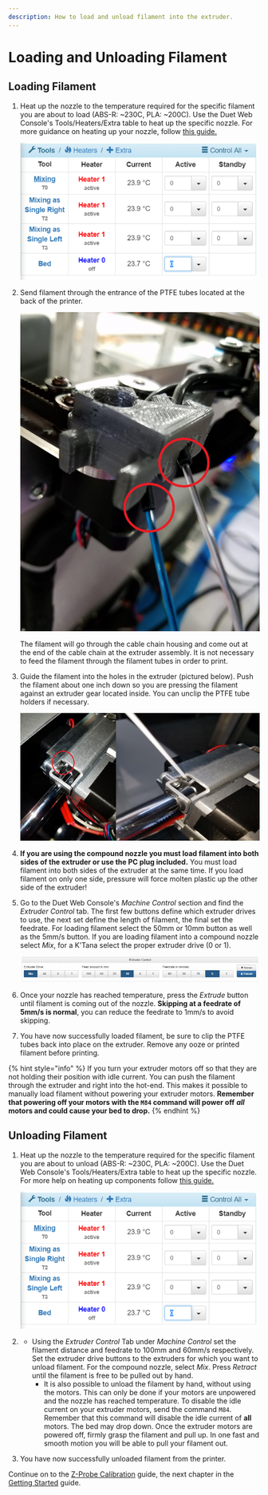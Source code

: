 ```yaml
---
description: How to load and unload filament into the extruder.
---
```


# Loading and Unloading Filament

## Loading Filament

1. Heat up the nozzle to the temperature required for the specific filament you are about to load \(ABS-R: ~230C, PLA: ~200C\). Use the Duet Web Console's Tools/Heaters/Extra table to heat up the specific nozzle. For more guidance on heating up your nozzle, follow [this guide.](https://m3d.gitbook.io/promega-docs/getting-started/heating-the-bed-and-nozzles)

   ![ZzzciCea9XJ9Ev9A-heatingbed.PNG](../.gitbook/assets/zzzcicea9xj9ev9a-heatingbed%20%281%29.PNG)

2. Send filament through the entrance of the PTFE tubes located at the back of the printer.

   ![mPkv4PqN42WrQYYk-PTFEEntrance.jpg](../.gitbook/assets/mpkv4pqn42wrqyyk-ptfeentrance.jpg)

   The filament will go through the cable chain housing and come out at the end of the cable chain at the extruder assembly. It is not necessary to feed the filament through the filament tubes in order to print. 

3. Guide the filament into the holes in the extruder \(pictured below\). Push the filament about one inch down so you are pressing the filament against an extruder gear located inside.  You can unclip the PTFE tube holders if necessary.

   ![vVXaGHDXJdPGevZE-wheretoloadfilament.jpg](../.gitbook/assets/vvxaghdxjdpgevze-wheretoloadfilament.jpg)

4. **If you are using the compound nozzle you must load filament into both sides of the extruder or use the PC plug included.** You must load filament into both sides of the extruder at the same time. If you load filament on only one side, pressure will force molten plastic up the other side of the extruder! 
5. Go to the Duet Web Console's _Machine Control_ section and find the _Extruder Control_ tab. The first few buttons define which extruder drives to use, the next set define the length of filament, the final set the feedrate. For loading filament select the 50mm or 10mm button as well as the 5mm/s button. If you are loading filament into a compound nozzle select _Mix_, for a K'Tana select the proper extruder drive \(0 or 1\).

   ![yiXjG17aUTppk3jq-extrudercontrol.PNG](../.gitbook/assets/yixjg17autppk3jq-extrudercontrol.PNG)

6. Once your nozzle has reached temperature, press the _Extrude_ button until filament is coming out of the nozzle. **Skipping at a feedrate of 5mm/s is normal**, you can reduce the feedrate to 1mm/s to avoid skipping.
7. You have now successfully loaded filament, be sure to clip the PTFE tubes back into place on the extruder. Remove any ooze or printed filament before printing.

{% hint style="info" %}
If you turn your extruder motors off so that they are not holding their position with idle current. You can push the filament through the extruder and right into the hot-end. This makes it possible to manually load filament without powering your extruder motors. **Remember that powering off your motors with the `M84` command will power off** _**all**_ **motors and could cause your bed to drop.**
{% endhint %}

## Unloading Filament

1. Heat up the nozzle to the temperature required for the specific filament you are about to unload \(ABS-R: ~230C, PLA: ~200C\). Use the Duet Web Console's Tools/Heaters/Extra table to heat up the specific nozzle. For more help on heating up components follow [this guide.](https://m3d.gitbook.io/promega-docs/getting-started/heating-the-bed-and-nozzles)

   ![ZzzciCea9XJ9Ev9A-heatingbed.PNG](../.gitbook/assets/zzzcicea9xj9ev9a-heatingbed%20%281%29.PNG)

2. * Using the _Extruder Control_ Tab under _Machine Control_ set the filament distance and feedrate to 100mm and 60mm/s respectively. Set the extruder drive buttons to the extruders for which you want to unload filament. For the compound nozzle, select _Mix_. Press _Retract_ until the filament is free to be pulled out by hand.
     * It is also possible to unload the filament by hand, without using the motors. This can only be done if your motors are unpowered and the nozzle has reached temperature. To disable the idle current on your extruder motors, send the command `M84`. Remember that this command will disable the idle current of **all** motors. The bed may drop down. Once the extruder motors are powered off, firmly grasp the filament and pull up. In one fast and smooth motion you will be able to pull your filament out.    
3. You have now successfully unloaded filament from the printer.

Continue on to the [Z-Probe Calibration](https://m3d.gitbook.io/promega-docs/getting-started/z-probe-calibration) guide, the next chapter in the [Getting Started](https://m3d.gitbook.io/promega-docs/getting-started) guide.

